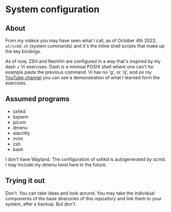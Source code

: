 # System configuration

## About

From my videos you may have seen what I call,
as of October 4th 2023, `al/scmd.sh`
(system commands) and it's the inline shell
scripts that make up the key bindings.

As of now, ZSH and NeoVim are configured
in a way that's inspired by my
dash + Vi exercises. Dash is a minimal POSIX shell
where one can't for example paste the previous command.
Vi has no 'g', or 'q', and on my
[YouTube channel](https://www.youtube.com/@theodorealenas3171)
you can see a demonstration of what I learned form
the exercises.

## Assumed programs

- sxhkd
- bspwm
- picom
- dmenu
- alacritty
- nvim
- zsh
- bash

I don't have Wayland.
The configuration of sxhkd is autogenerated by scmd.
I may include my dmenu twist here in the future.

## Trying it out

Don't. You can take ideas and look around.
You may take the individual components of the
base direcories of this repository
and link them to your system, after a backup.
But don't.

